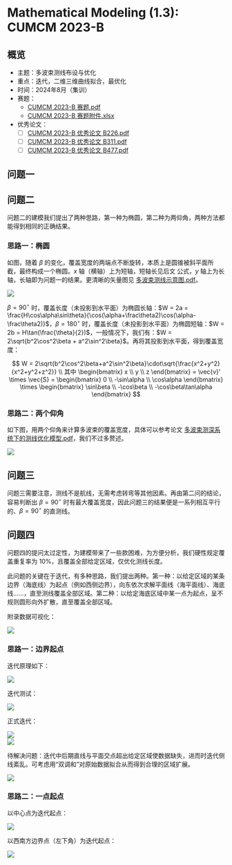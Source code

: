 # Mathematical Modeling (1.3): CUMCM 2023-B

## 概览

- 主题：多波束测线布设与优化
- 重点：迭代，二维三维曲线拟合，最优化
- 时间：2024年8月（集训）
- 赛题：
  - [CUMCM 2023-B 赛题.pdf](https://www.writebug.com/static/uploads/2024/8/9/4693a624a6cea21bcf2a071afa57d43a.pdf)
  - [CUMCM 2023-B 赛题附件.xlsx](https://www.writebug.com/static/uploads/2024/8/9/4b2680c148c0fa58fc4dde784cc46555.xlsx)
- 优秀论文：
  - [ ] [CUMCM 2023-B 优秀论文 B226.pdf](https://www.writebug.com/static/uploads/2024/8/9/220dd99474853db8c327a481ed31bf4a.pdf)
  - [ ] [CUMCM 2023-B 优秀论文 B311.pdf](https://www.writebug.com/static/uploads/2024/8/9/fb15a9a26d41b7eaa0811c5743b96623.pdf)
  - [ ] [CUMCM 2023-B 优秀论文 B477.pdf](https://www.writebug.com/static/uploads/2024/8/9/d3f32b081197d7a84470b5d36504a560.pdf)

## 问题一 


## 问题二


问题二的建模我们提出了两种思路，第一种为椭圆，第二种为两仰角，两种方法都能得到相同的正确结果。

### 思路一：椭圆

如图，随着 $\beta$ 的变化，覆盖宽度的两端点不断旋转，本质上是圆锥被斜平面所截，最终构成一个椭圆。$x$ 轴（横轴）上为短轴，短轴长见后文 公式，$y$ 轴上为长轴，长轴即为问题一的结果。更清晰的矢量图见 [多波束测线示意图.pdf](https://www.writebug.com/static/uploads/2024/8/12/27841290640d405aa1059cbf4ba783ed.pdf)。

<div class="center"><img src="https://imagebank-0.oss-cn-beijing.aliyuncs.com/VS-PicGo/2024-08-11-13-13-46_MM(1.3)-CUMCM2023B.jpg"/></div>

$\beta = 90^\circ$ 时，覆盖长度（未投影到水平面）为椭圆长轴：$W = 2a = \frac{H\cos\alpha\sin\theta}{\cos(\alpha+\frac\theta2)\cos(\alpha-\frac\theta2)}$，$\beta = 180^\circ$ 时，覆盖长度（未投影到水平面）为椭圆短轴：$W = 2b = H\tan(\frac{\theta}{2})$，一般情况下，我们有：$W = 2\sqrt{b^2\cos^2\beta + a^2\sin^2\beta}$。再将其投影到水平面，得到覆盖宽度：

$$
W = 2\sqrt{b^2\cos^2\beta+a^2\sin^2\beta}\cdot\sqrt{\frac{x^2+y^2}{x^2+y^2+z^2}} \\ 
其中 
\begin{bmatrix}
  x \\ y \\ z
\end{bmatrix} = \vec{v}' \times \vec{S} = 
\begin{bmatrix}
  0 \\ -\sin\alpha \\ \cos\alpha
\end{bmatrix} \times 
\begin{bmatrix}
  \sin\beta \\ -\cos\beta \\ -\cos\beta\tan\alpha
\end{bmatrix}
$$

<!-- <div class="center"><img src="https://imagebank-0.oss-cn-beijing.aliyuncs.com/VS-PicGo/2024-08-11-13-05-51_MM(1.3)-CUMCM2023B.jpg"/></div> -->

### 思路二：两个仰角

如下图，用两个仰角来计算多波束的覆盖宽度，具体可以参考论文 [多波束测深系统下的测线优化模型.pdf](https://www.writebug.com/static/uploads/2024/8/11/3680c12dd70e2a25cde080d6ca7c30fb.pdf)，我们不过多赘述。

<div class="center"><img src="https://imagebank-0.oss-cn-beijing.aliyuncs.com/VS-PicGo/2024-08-11-18-35-51_MM(1.3)-CUMCM2023B.jpg"/></div>

## 问题三

问题三需要注意，测线不是航线，无需考虑转弯等其他因素。再由第二问的结论，容易判断出 $\beta = 90^\circ$ 时有最大覆盖宽度，因此问题三的结果便是一系列相互平行的、$\beta = 90^\circ$ 的直测线。

## 问题四

问题四的提问太过定性，为建模带来了一些款困难，为方便分析，我们硬性规定覆盖重复率为 $10 \%$，且覆盖全部给定区域，仅优化测线长度。

此问题的关键在于迭代，有多种思路，我们提出两种。第一种：以给定区域的某条边界（海底线）为起点（例如西侧边界），向东依次求解平面线（海平面线）、海底线……，直至测线覆盖全部区域。第二种：以给定海底区域中某一点为起点，呈不规则圆形向外扩散，直至覆盖全部区域。

附录数据可视化：

<div class="center"><img src="https://imagebank-0.oss-cn-beijing.aliyuncs.com/VS-PicGo/2024-08-11-23-34-29_MM(1.3)-CUMCM2023B.jpg"/></div>

### 思路一：边界起点

迭代原理如下：
<div class="center"><img src="https://imagebank-0.oss-cn-beijing.aliyuncs.com/VS-PicGo/2024-08-11-23-45-19_MM(1.3)-CUMCM2023B.png"/></div>

迭代测试：
<div class="center"><img src="https://imagebank-0.oss-cn-beijing.aliyuncs.com/VS-PicGo/2024-08-11-23-31-40_MM(1.3)-CUMCM2023B.jpg"/></div>

正式迭代：
<div class="center"><img src="https://imagebank-0.oss-cn-beijing.aliyuncs.com/VS-PicGo/2024-08-11-23-30-32_MM(1.3)-CUMCM2023B.jpg"/></div>
<div class="center"><img src="https://imagebank-0.oss-cn-beijing.aliyuncs.com/VS-PicGo/2024-08-11-23-29-50_MM(1.3)-CUMCM2023B.jpg"/></div>

待解决问题：迭代中后期直线与平面交点超出给定区域使数据缺失，进而时迭代侧线紊乱。可考虑用“双调和”对原始数据拟合从而得到合理的区域扩展。

<div class="center"><img src="https://imagebank-0.oss-cn-beijing.aliyuncs.com/VS-PicGo/2024-08-11-23-38-16_MM(1.3)-CUMCM2023B.jpg"/></div>

### 思路二：一点起点

以中心点为迭代起点：
<div class="center"><img src="https://imagebank-0.oss-cn-beijing.aliyuncs.com/VS-PicGo/2024-08-11-23-40-42_MM(1.3)-CUMCM2023B.jpg"/></div>

以西南方边界点（左下角）为迭代起点：

<div class="center"><img src="https://imagebank-0.oss-cn-beijing.aliyuncs.com/VS-PicGo/2024-08-11-23-41-37_MM(1.3)-CUMCM2023B.png"/></div>
